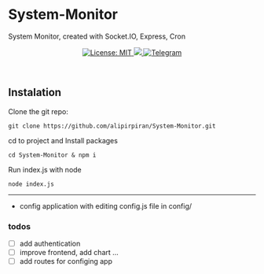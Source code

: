 # System-Monitor
System Monitor, created with Socket.IO, Express, Cron

<p align="center">
 <a href="https://github.com/alipirpiran/System-Monitor/blob/master/LICENSE">
  <img alt="License: MIT" src="https://img.shields.io/badge/License-GNU-yellow.svg">
 </a>
 <a href="https://github.com/alipirpiran/System-Monitor">
  <img src="https://badges.frapsoft.com/os/v2/open-source.png?v=103">
 </a>
 <a href="https://t.me/mralpr">
  <img src="https://img.shields.io/badge/Chat%20on-telegram-blue" alt="Telegram">
  </a>
 </p>
 <br />

## Instalation

 Clone the git repo:
 
    git clone https://github.com/alipirpiran/System-Monitor.git
 
 cd to project and Install packages

    cd System-Monitor & npm i
 
 Run index.js with node
 
    node index.js
    
<hr>

 * config application with editing config.js file in config/


### todos
- [ ] add authentication
- [ ] improve frontend, add chart ...
- [ ] add routes for configing app
